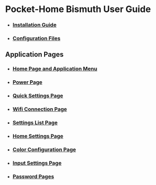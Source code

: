 # Pocket-Home Bismuth User Guide

- ### [Installation Guide](./BuildAndInstall.md)
- ### [Configuration Files](./Configuration.md)

## Application Pages
- ### [Home Page and Application Menu](./userGuide/home.md)
- ### [Power Page](./userGuide/power.md)
- ### [Quick Settings Page](./userGuide/quickSettings.md)
- ### [Wifi Connection Page](./userGuide/wifi.md)
- ### [Settings List Page](./userGuide/settingsList.md)
- ### [Home Settings Page](./userGuide/homeSettings.md)
- ### [Color Configuration Page](./userGuide/color.md)
- ### [Input Settings Page](./userGuide/inputSettings.md)
- ### [Password Pages](./userGuide/password.md)
